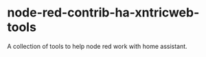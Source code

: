 # node-red-contrib-ha-xntricweb-tools
A collection of tools to help node red work with home assistant.

